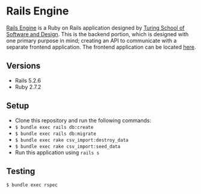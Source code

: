 # Rails Engine

[Rails Engine](https://backend.turing.edu/module3/projects/rails_engine/) is a Ruby on Rails application designed by [Turing School of Software and Design](turing.io). This is the backend portion, which is designed with one primary purpose in mind; creating an API to communicate with a separate frontend application. The frontend application can be located [here](https://github.com/AlexMMcConnell/rails_engine_fe).

## Versions

- Rails 5.2.6
- Ruby 2.7.2

## Setup

- Clone this repository and run the following commands:
- `$ bundle exec rails db:create`
- `$ bundle exec rails db:migrate`
- `$ bundle exec rake csv_import:destroy_data`
- `$ bundle exec rake csv_import:seed_data`
- Run this application using `rails s`

## Testing
`$ bundle exec rspec`

